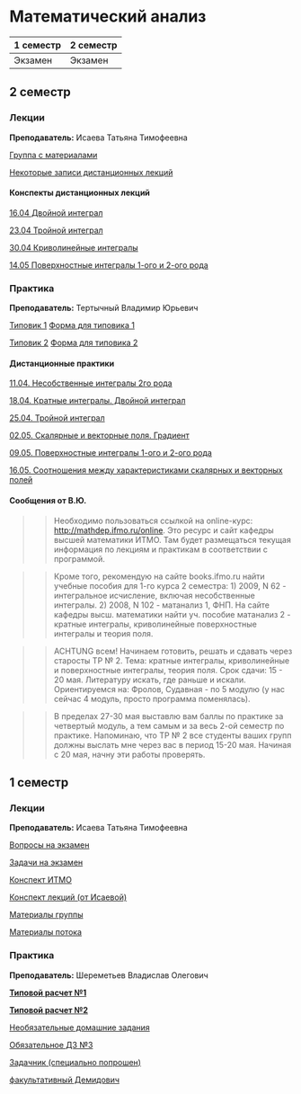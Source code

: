 # Математический анализ

|1 семестр|2 семестр|
|---|---|
|Экзамен|Экзамен|

## 2 семестр
### Лекции

**Преподаватель:** Исаева Татьяна Тимофеевна

[Группа с материалами](https://vk.com/club193570210)

[Некоторые записи дистанционных лекций](https://vk.com/mayatin)

#### Конспекты дистанционных лекций

[16.04 Двойной интеграл](../Files/Isaeva/Isaeva-04-16.pdf)

[23.04 Тройной интеграл](../Files/Isaeva/Isaeva-04-23.pdf)

[30.04 Криволинейные интегралы](../Files/Isaeva/Isaeva-04-30.pdf)

[14.05 Поверхностные интегралы 1-ого и 2-ого рода](../Files/Isaeva/Isaeva-05-14.pdf)

### Практика

**Преподаватель:** Тертычный Владимир Юрьевич

[Типовик 1](https://books.ifmo.ru/file/pdf/1471.pdf)
[Форма для типовика 1](https://docs.google.com/forms/d/e/1FAIpQLSfLhE24Dx5D4zYfKRNCj-GtWt-ET-Tkw_HVeUxqgVO04vf9WQ/viewform)

[Типовик 2](https://books.ifmo.ru/file/pdf/888.pdf)
[Форма для типовика 2](https://docs.google.com/forms/d/e/1FAIpQLSfwKtjdfqN5Igmsuh4xGU3PgtU-31s_Mgp3kTeJf04BFDxSRQ/viewform)

#### Дистанционные практики

[11.04. Несобственные интегралы 2го рода](../Files/Tertychny/Tertychny-04-11.pdf)

[18.04. Кратные интегралы. Двойной интеграл](../Files/Tertychny/Tertychny-04-18.pdf)

[25.04. Тройной интеграл](../Files/Tertychny/Tertychny-04-25.pdf)

[02.05. Скалярные и векторные поля. Градиент](../Files/Tertychny/Tertychny-05-02.pdf)

[09.05. Поверхностные интегралы 1-ого и 2-ого рода](../Files/Tertychny/Tertychny-05-09.pdf)

[16.05. Соотношения между характеристиками скалярных и векторных полей](../Files/Tertychny/Tertychny-05-16.pdf)

#### Сообщения от В.Ю.

>> Необходимо пользоваться ссылкой на online-курс: http://mathdep.ifmo.ru/online. Это ресурс и сайт кафедры высшей математики ИТМО. Там будет размещаться текущая информация по лекциям и практикам в соответствии с программой.

>> Кроме того, рекомендую на сайте books.ifmo.ru найти учебные пособия для 1-го курса 2 семестра: 1) 2009, N 62 - интегральное исчисление, включая несобственные интегралы. 2) 2008, N 102 - матанализ 1, ФНП. На сайте кафедры высш. математики найти уч. пособие матанализ 2 - кратные интегралы, криволинейные поверхностные интегралы и теория поля.

>> ACHTUNG всем! Начинаем готовить, решать и сдавать через старосты ТР № 2. Тема: кратные интегралы, криволинейные и поверхностные интегралы, теория поля. Срок сдачи: 15 - 20 мая. Литературу искать, где раньше и искали. Ориентируемся на: Фролов, Судавная - по 5 модулю (у нас сейчас 4 модуль, просто программа поменялась).

>> В пределах 27-30 мая выставлю вам баллы по практике за четвертый модуль, а тем самым и за весь 2-ой семестр по практике. Напоминаю, что ТР № 2 все студенты ваших групп должны выслать мне через вас в период 15-20 мая. Начиная с 20 мая, начну эти работы проверять.

## 1 семестр
### Лекции

**Преподаватель:** Исаева Татьяна Тимофеевна

[Вопросы на экзамен](../Files/Matan_Questions.jpg)

[Задачи на экзамен](../Files/Zadachi_ekzamen_matan_Isaeva.pdf)

[Конспект ИТМО](http://neerc.ifmo.ru/wiki/index.php?title=%D0%9C%D0%B0%D1%82%D0%B5%D0%BC%D0%B0%D1%82%D0%B8%D1%87%D0%B5%D1%81%D0%BA%D0%B8%D0%B9_%D0%B0%D0%BD%D0%B0%D0%BB%D0%B8%D0%B7_1_%D0%BA%D1%83%D1%80%D1%81)

[Конспект лекций (от Исаевой)](https://drive.google.com/open?id=1dUxgguPysaKO0CY46b8uHq6aMnqjWlQI) 

[Материалы группы](https://drive.google.com/drive/folders/1Zzo5xMt3yBGYMdKVkhtGDmFdaQVFw8-a?sort=13&direction=a)

[Материалы потока](https://drive.google.com/drive/folders/1B0THe8TTUL_o85oORFz733EgUgB1NGfD?sort=13&direction=a)


### Практика

**Преподаватель:** Шереметьев Владислав Олегович

[**Типовой расчет №1**](https://drive.google.com/open?id=1olA9Kf1almlR_zRK3hQAlGUYDU_vOeU6)

[**Типовой расчет №2**](../Files/матан_типовик_2.pdf)

[Необязательные домашние задания](https://docs.google.com/document/d/100B2GhiiPc6GhrxP9IZQlGW6mHGH8Zi5smw23AMiaHU/edit)

[Обязательное ДЗ №3](../Files/mathematical_analysis_hw3.pdf)

[Задачник (специально попрошен)](https://drive.google.com/file/d/15Q_lJb927GEX3j2Mt1e80c-Nr7F6i-eu/view?usp=sharing)

[факультативный Демидович](http://pm-pu.ru/stuff/analiz/books/demidovich_sbornik.pdf)

